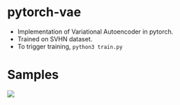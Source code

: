# pytorch-vae
- Implementation of Variational Autoencoder in pytorch.
- Trained on SVHN dataset.
- To trigger training, `python3 train.py`

# Samples
![](samples.gif)



